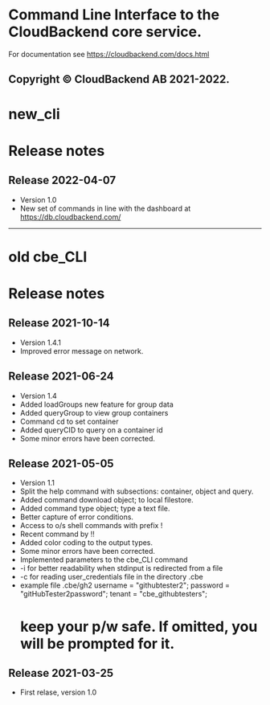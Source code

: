# Command Line Interface to the CloudBackend core service.

For documentation see  https://cloudbackend.com/docs.html

Copyright © CloudBackend AB 2021-2022.
--------------------------------------

new_cli
=======

Release notes
=============

Release 2022-04-07
------------------
* Version 1.0
* New set of commands in line with the dashboard at https://db.cloudbackend.com/


-----

old cbe_CLI
===========

Release notes
=============

Release 2021-10-14
------------------
* Version 1.4.1
* Improved error message on network.

Release 2021-06-24
------------------
* Version 1.4
* Added loadGroups new feature for group data
* Added queryGroup to view group containers
* Command cd to set container
* Added queryCID to query on a container id
* Some minor errors have been corrected.


Release 2021-05-05
------------------
* Version 1.1
* Split the help command with subsections: container, object and query.
* Added command download object; to local filestore.
* Added command type object; type a text file. 
* Better capture of error conditions.
* Access to o/s shell commands with prefix !
* Recent command by !!
* Added color coding to the output types.
* Some minor errors have been corrected.
* Implemented parameters to the cbe_CLI command
*   -i for better readability when stdinput is redirected from a file
*   -c for reading user_credentials file in the directory .cbe
* example file .cbe/gh2
  username = "githubtester2";
  password = "gitHubTester2password";
  tenant   = "cbe_githubtesters";
  # keep your p/w safe. If omitted, you will be prompted for it.


Release 2021-03-25
------------------
* First relase, version 1.0

